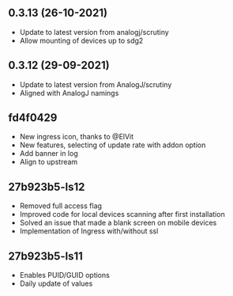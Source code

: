 
## 0.3.13 (26-10-2021)
- Update to latest version from analogj/scrutiny
- Allow mounting of devices up to sdg2

## 0.3.12 (29-09-2021)
- Update to latest version from AnalogJ/scrutiny
- Aligned with AnalogJ namings

## fd4f0429
- New ingress icon, thanks to @ElVit
- New features, selecting of update rate with addon option
- Add banner in log
- Align to upstream

## 27b923b5-ls12
- Removed full access flag
- Improved code for local devices scanning after first installation
- Solved an issue that made a blank screen on mobile devices
- Implementation of Ingress with/without ssl

## 27b923b5-ls11
- Enables PUID/GUID options
- Daily update of values
